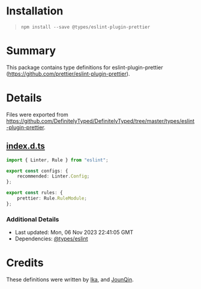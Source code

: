 # Installation
> `npm install --save @types/eslint-plugin-prettier`

# Summary
This package contains type definitions for eslint-plugin-prettier (https://github.com/prettier/eslint-plugin-prettier).

# Details
Files were exported from https://github.com/DefinitelyTyped/DefinitelyTyped/tree/master/types/eslint-plugin-prettier.
## [index.d.ts](https://github.com/DefinitelyTyped/DefinitelyTyped/tree/master/types/eslint-plugin-prettier/index.d.ts)
````ts
import { Linter, Rule } from "eslint";

export const configs: {
    recommended: Linter.Config;
};

export const rules: {
    prettier: Rule.RuleModule;
};

````

### Additional Details
 * Last updated: Mon, 06 Nov 2023 22:41:05 GMT
 * Dependencies: [@types/eslint](https://npmjs.com/package/@types/eslint)

# Credits
These definitions were written by [Ika](https://github.com/ikatyang), and [JounQin](https://github.com/JounQin).
